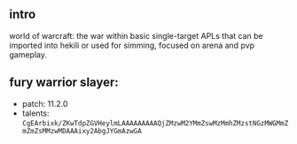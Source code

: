 ## intro

world of warcraft: the war within basic single-target APLs that can be imported into hekili or used for simming, focused on arena and pvp gameplay.

## fury warrior slayer:
- patch: 11.2.0
- talents: `CgEArbixk/ZKwTdpZGVHeylmLAAAAAAAAAQjZMzwM2YMmZswMzMmhZMzstNGzMWGMmZmZmZsMMzwMDAAAixy2AbgJYGmAzwGA`
